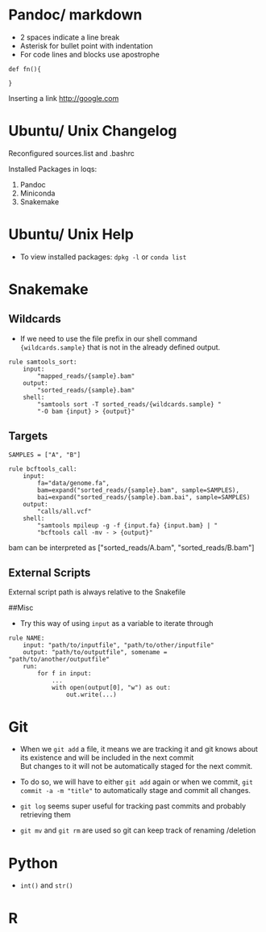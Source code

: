 # Pandoc/ markdown

* 2 spaces indicate a line break  
* Asterisk for bullet point with indentation  
* For code lines and blocks use apostrophe   

````
def fn(){

}
````

Inserting a link <http://google.com>  

# Ubuntu/ Unix Changelog 

Reconfigured sources.list and .bashrc

Installed Packages in loqs:  

1. Pandoc  
3. Miniconda  
5. Snakemake  

# Ubuntu/ Unix Help

* To view installed packages: `dpkg -l` or `conda list`  



# Snakemake

## Wildcards 

- If we need to use the file prefix in our shell command `{wildcards.sample}` that is not in the already defined output. 

````
rule samtools_sort:
    input:
        "mapped_reads/{sample}.bam"
    output:
        "sorted_reads/{sample}.bam"
    shell:
        "samtools sort -T sorted_reads/{wildcards.sample} "
        "-O bam {input} > {output}"

````

## Targets 
````
SAMPLES = ["A", "B"]

rule bcftools_call:
    input:
        fa="data/genome.fa",
        bam=expand("sorted_reads/{sample}.bam", sample=SAMPLES),
        bai=expand("sorted_reads/{sample}.bam.bai", sample=SAMPLES)
    output:
        "calls/all.vcf"
    shell:
        "samtools mpileup -g -f {input.fa} {input.bam} | "
        "bcftools call -mv - > {output}"

````
bam can be interpreted as ["sorted_reads/A.bam", "sorted_reads/B.bam"]   

## External Scripts 

External script path is always relative to the Snakefile


##Misc 
- Try this way of using `input` as a variable to iterate through 

````
rule NAME:
    input: "path/to/inputfile", "path/to/other/inputfile"
    output: "path/to/outputfile", somename = "path/to/another/outputfile"
    run:
        for f in input:
            ...
            with open(output[0], "w") as out:
                out.write(...)
````


# Git 

- When we `git add` a file, it means we are tracking it and git knows about its existence and will be included in the next commit  
But changes to it will not be automatically staged for the next commit.    

- To do so, we will have to either `git add` again or when we commit, `git commit -a -m "title"` to automatically stage and commit all changes.  

- `git log` seems super useful for tracking past commits and probably retrieving them

- `git mv` and `git rm` are used so git can keep track of renaming /deletion   


# Python

* `int()` and `str()` 

# R  
